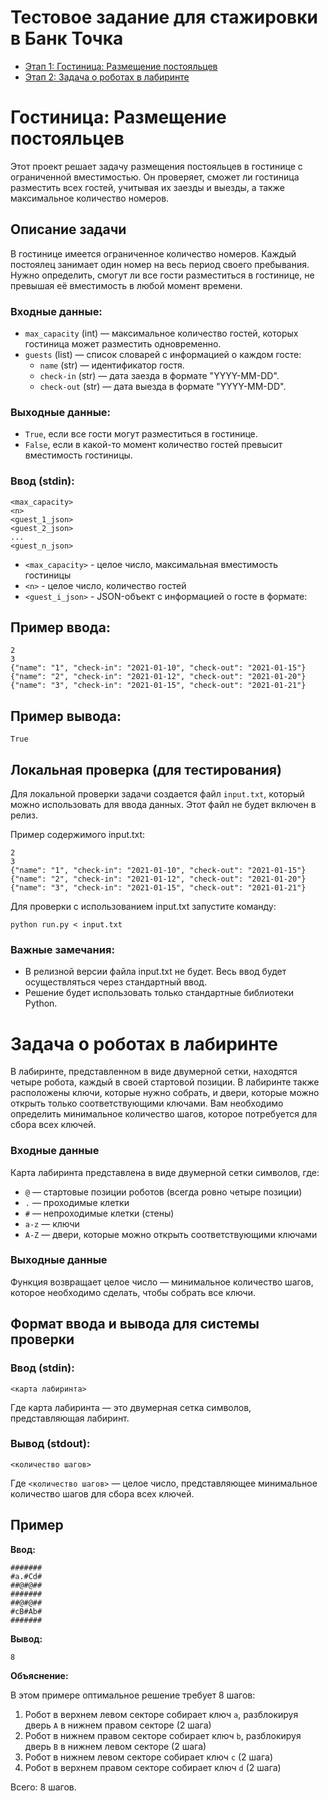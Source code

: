 # Тестовое задание для стажировки в Банк Точка

- [Этап 1: Гостиница: Размещение постояльцев](#title1)
- [Этап 2: Задача о роботах в лабиринте](#title2)

# <a id="title1">Гостиница: Размещение постояльцев</a>

Этот проект решает задачу размещения постояльцев в гостинице с ограниченной вместимостью. Он проверяет, сможет ли
гостиница разместить всех гостей, учитывая их заезды и выезды, а также максимальное количество номеров.

## Описание задачи

В гостинице имеется ограниченное количество номеров. Каждый постоялец занимает один номер на весь период своего
пребывания. Нужно определить, смогут ли все гости разместиться в гостинице, не превышая её вместимость в любой момент
времени.

### Входные данные:

* `max_capacity` (int) — максимальное количество гостей, которых гостиница может разместить одновременно.
* `guests` (list) — список словарей с информацией о каждом госте:
    * `name` (str) — идентификатор гостя.
    * `check-in` (str) — дата заезда в формате "YYYY-MM-DD".
    * `check-out` (str) — дата выезда в формате "YYYY-MM-DD".

### Выходные данные:

* `True`, если все гости могут разместиться в гостинице.
* `False`, если в какой-то момент количество гостей превысит вместимость гостиницы.

### Ввод (stdin):

```
<max_capacity>
<n>
<guest_1_json>
<guest_2_json>
...
<guest_n_json>
```

- `<max_capacity>` - целое число, максимальная вместимость гостиницы
- `<n>` - целое число, количество гостей
- `<guest_i_json>` - JSON-объект с информацией о госте в формате:

## Пример ввода:

```
2
3
{"name": "1", "check-in": "2021-01-10", "check-out": "2021-01-15"}
{"name": "2", "check-in": "2021-01-12", "check-out": "2021-01-20"}
{"name": "3", "check-in": "2021-01-15", "check-out": "2021-01-21"}
```

## Пример вывода:

```
True
```

## Локальная проверка (для тестирования)

Для локальной проверки задачи создается файл `input.txt`, который можно использовать для ввода данных. Этот файл не
будет включен в релиз.

Пример содержимого input.txt:

```
2
3
{"name": "1", "check-in": "2021-01-10", "check-out": "2021-01-15"}
{"name": "2", "check-in": "2021-01-12", "check-out": "2021-01-20"}
{"name": "3", "check-in": "2021-01-15", "check-out": "2021-01-21"}
```

Для проверки с использованием input.txt запустите команду:

```
python run.py < input.txt
```

### Важные замечания:

* В релизной версии файла input.txt не будет. Весь ввод будет осуществляться через стандартный ввод.
* Решение будет использовать только стандартные библиотеки Python.

# <a id="title2">Задача о роботах в лабиринте</a>

В лабиринте, представленном в виде двумерной сетки, находятся четыре робота, каждый в своей стартовой позиции. В
лабиринте также расположены ключи, которые нужно собрать, и двери, которые можно открыть только соответствующими
ключами. Вам необходимо определить минимальное количество шагов, которое потребуется для сбора всех ключей.

### Входные данные

Карта лабиринта представлена в виде двумерной сетки символов, где:

- `@` — стартовые позиции роботов (всегда ровно четыре позиции)
- `.` — проходимые клетки
- `#` — непроходимые клетки (стены)
- `a-z` — ключи
- `A-Z` — двери, которые можно открыть соответствующими ключами

### Выходные данные

Функция возвращает целое число — минимальное количество шагов, которое необходимо сделать, чтобы собрать все ключи.

## Формат ввода и вывода для системы проверки

### Ввод (stdin):

```
<карта лабиринта>
```

Где карта лабиринта — это двумерная сетка символов, представляющая лабиринт.

### Вывод (stdout):

```
<количество шагов>
```

Где `<количество шагов>` — целое число, представляющее минимальное количество шагов для сбора всех ключей.

## Пример

**Ввод:**

```
#######
#a.#Cd#
##@#@##
#######
##@#@##
#cB#Ab#
#######
```

**Вывод:**

```
8
```

**Объяснение:**

В этом примере оптимальное решение требует 8 шагов:

1. Робот в верхнем левом секторе собирает ключ `a`, разблокируя дверь `A` в нижнем правом секторе (2 шага)
2. Робот в нижнем правом секторе собирает ключ `b`, разблокируя дверь `B` в нижнем левом секторе (2 шага)
3. Робот в нижнем левом секторе собирает ключ `c` (2 шага)
4. Робот в верхнем правом секторе собирает ключ `d` (2 шага)

Всего: 8 шагов.